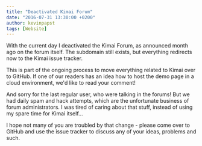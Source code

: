 ```yaml
---
title: "Deactivated Kimai Forum"
date: "2016-07-31 13:30:00 +0200"
author: kevinpapst
tags: [Website]
---
```


With the current day I deactivated the Kimai Forum, as announced month ago on the forum itself.
 The subdomain still exists, but everything redirects now to the Kimai issue tracker.

This is part of the ongoing process to move everything related to Kimai over to GitHub. 
 If one of our readers has an idea how to host the demo page in a cloud environment, we'd like to read your comment!

And sorry for the last regular user, who were talking in the forums!
 But we had daily spam and hack attempts, which are the unfortunate business of forum administrators. 
 I was tired of caring about that stuff, instead of using my spare time for Kimai itself... 
 
I hope not many of you are troubled by that change - please come over to GitHub and use the issue tracker to discuss 
 any of your ideas, problems and such. 
